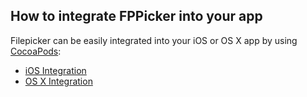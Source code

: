 ## How to integrate FPPicker into your app

  Filepicker can be easily integrated into your iOS or OS X app by using [CocoaPods](http://cocoapods.org/):

  - [iOS Integration](https://github.com/Ink/ios-picker/wiki/1.1-iOS-Integration)
  - [OS X Integration](https://github.com/Ink/ios-picker/wiki/1.2-OS-X-Integration)
